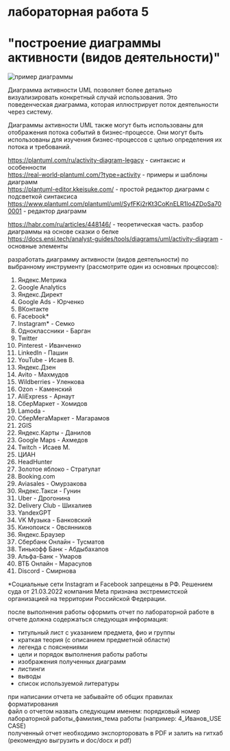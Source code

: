 # лабораторная работа 5
# "построение диаграммы активности (видов деятельности)"
![пример диаграммы](https://habrastorage.org/webt/x2/pp/hh/x2pphhjy-pbjip3sgwox7o-uhqg.jpeg)

Диаграмма активности UML позволяет более детально визуализировать конкретный случай использования. Это поведенческая диаграмма, которая иллюстрирует поток деятельности через систему.

Диаграммы активности UML также могут быть использованы для отображения потока событий в бизнес-процессе. Они могут быть использованы для изучения бизнес-процессов с целью определения их потока и требований.


<https://plantuml.com/ru/activity-diagram-legacy> - синтаксис и особенности<br>
<https://real-world-plantuml.com/?type=activity> -    примеры и шаблоны диаграмм<br>
<https://plantuml-editor.kkeisuke.com/>    -    простой редактор диаграмм с подсветкой синтаксиса<br>
<https://www.plantuml.com/plantuml/uml/SyfFKj2rKt3CoKnELR1Io4ZDoSa700001>    -    редактор диаграмм<br>

<https://habr.com/ru/articles/448146/> - теоретическая часть. разбор диаграммы на основе сказки о белке<br>
<https://docs.ensi.tech/analyst-guides/tools/diagrams/uml/activity-diagram> - основные элементы<br>

разработать диаграмму активности (видов деятельности) по выбранному инструменту (рассмотрите один из основных процессов):

1. Яндекс.Метрика
2. Google Analytics
3. Яндекс.Директ
4. Google Ads - Юрченко 
5. ВКонтакте
6. Facebook*
7. Instagram* - Семко
8. Одноклассники - Барган
9. Twitter
10. Pinterest - Иванченко
11. LinkedIn - Пашин
12. YouTube - Исаев В.
13. Яндекс.Дзен
14. Avito - Махмудов
15. Wildberries - Уленкова
16. Ozon - Каменский
17. AliExpress - Арнаут
18. СберМаркет - Хомидов 
19. Lamoda - 
20. СберМегаМаркет - Магарамов
21. 2GIS
22. Яндекс.Карты - Данилов 
23. Google Maps - Ахмедов
24. Twitch - Исаев М.
25. ЦИАН
26. HeadHunter
27. Золотое яблоко - Стратулат
28. Booking.com
29. Aviasales - Омурзакова
30. Яндекс.Такси - Гунин
31. Uber - Дрогонина 
32. Delivery Club - Шихалиев
33. YandexGPT
34. VK Музыка - Банковский 
35. Кинопоиск - Овсянников
36. Яндекс.Браузер
37. Сбербанк Онлайн - Тусматов
38. Тинькофф Банк - Абдыбахапов
39. Альфа-Банк - Умаров
40. ВТБ Онлайн - Марасулов
41. Discord - Смирнова 

*Социальные сети Instagram и Facebook запрещены в РФ. Решением суда от 21.03.2022 компания Meta признана экстремистской организацией на территории Российской Федерации.

после выполнения работы оформить отчет по лабораторной работе
в отчете должна содержаться следующая информация: 
- титульный лист с указанием предмета, фио и группы
- краткая теория (с описанием предметной области)
- легенда с пояснениями  
- цели и порядок выполнения работы работы
- изображения полученных диаграмм
- листинги
- выводы
- список используемой литературы

при написании отчета не забывайте об общих правилах форматирования  
файл о отчетом назвать следующим именем: порядковый номер лабораторной работы_фамилия_тема работы (например: 4_Иванов_USE CASE)  
полученный отчет необходимо экспорторовать в PDF и залить на гитхаб (рекомендую выгрузить и doc/docx и pdf)  
